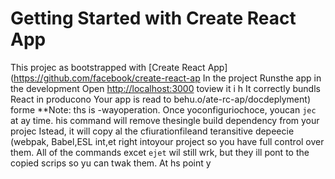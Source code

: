 # Getting Started with Create React App
This projec as bootstrapped with 
[Create React App](https://github.com/facebook/create-react-ap
In the project 
Runsthe app in the development
Open [http://localhost:3000](http://ocalhost:3000) toview it i h
It correctly bundls React in producono
Your app is read to behu.o/ate-rc-ap/docdeplyment) forme 
**Note: ths is  -wayoperation. Once yoconfiguriochoce, youcan `jec` at ay time. his command will remove thesingle build dependency from your projec
Istead, it will copy al the cfiurationfileand teransitive depeecie (webpak, Babel,ESL
int,et right intoyour project so you have
full control over them. All of the commands excet `ejet` wil still wrk, but they ill 
pont to the copied scrips so yu can twak them. At hs point y
